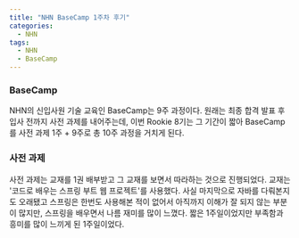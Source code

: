 ```yaml
---
title: "NHN BaseCamp 1주차 후기"
categories:
  - NHN
tags:
  - NHN
  - BaseCamp
---
```


### BaseCamp
NHN의 신입사원 기술 교육인 BaseCamp는 9주 과정이다.
원래는 최종 합격 발표 후 입사 전까지 사전 과제를 내어주는데, 이번 Rookie 8기는 그 기간이 짧아 BaseCamp를 사전 과제 1주 + 9주로 총 10주 과정을 거치게 된다.

### 사전 과제
사전 과제는 교재를 1권 배부받고 그 교재를 보면서 따라하는 것으로 진행되었다.
교재는 '코드로 배우는 스프링 부트 웹 프로젝트'를 사용했다.
사실 마지막으로 자바를 다뤄본지도 오래됐고 스프링은 한번도 사용해본 적이 없어서 아직까지 이해가 잘 되지 않는 부분이 많지만, 스프링을 배우면서 나름 재미를 많이 느꼈다.
짧은 1주일이었지만 부족함과 흥미를 많이 느끼게 된 1주일이었다.
